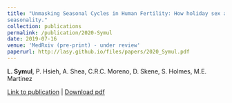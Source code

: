 ```yaml
---
title: "Unmasking Seasonal Cycles in Human Fertility: How holiday sex and fertility cycles shape birth
seasonality."
collection: publications
permalink: /publication/2020-Symul
date: 2019-07-16
venue: 'MedRxiv (pre-print) - under review'
paperurl: http://lasy.github.io/files/papers/2020_Symul.pdf
---
```


__L. Symul__, P. Hsieh, A. Shea, C.R.C. Moreno, D. Skene, S. Holmes, M.E. Martinez


[Link to publication](https://www.medrxiv.org/content/10.1101/2020.11.19.20235010v1) |
[Download pdf](http://lasy.github.io/files/2020_Symul.pdf)
